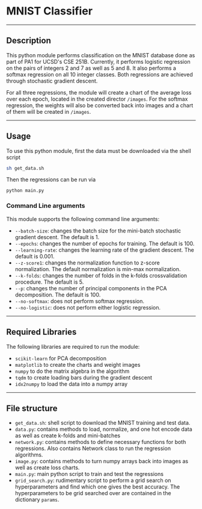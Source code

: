 # MNIST Classifier

---

## Description

This python module performs classification on the MNIST database done as part of PA1 for UCSD's CSE 251B.
Currently, it performs logistic regression on the pairs of integers 2 and 7 as well as 5 and 8.
It also performs a softmax regression on all 10 integer classes.
Both regressions are achieved through stochastic gradient descent.

For all three regressions, the module will create a chart of the average loss over each epoch,
located in the created director `/images`.
For the softmax regression, the weights will also be converted back into images and a chart of them will be created
in `/images`.

---

## Usage

To use this python module, first the data must be downloaded via the shell script
```bash
sh get_data.sh
```

Then the regressions can be run via
```commandline
python main.py
```

### Command Line arguments

This module supports the following command line arguments:

- `--batch-size`: changes the batch size for the mini-batch stochastic gradient descent.
The default is 1.
- `--epochs`: changes the number of epochs for training. The default is 100.
- `--learning-rate`: changes the learning rate of the gradient descent. The default is 0.001.
- `--z-score1`: changes the normalization function to z-score normalization. The default normalization is
min-max normalization.
- `--k-folds`: changes the number of folds in the k-folds crossvalidation procedure. The default is 5.
- `--p`: changes the number of principal components in the PCA decomposition. The default is 100.
- `--no-softmax`: does not perform softmax regression.
- `--no-logistic`: does not perform either logistic regression.

---

## Required Libraries

The following libraries are required to run the module:
- `scikit-learn` for PCA decomposition
- `matplotlib` to create the charts and weight images
- `numpy` to do the matrix algebra in the algorithm
- `tqdm` to create loading bars during the gradient descent
- `idx2numpy` to load the data into a numpy array

---

## File structure

- `get_data.sh`: shell script to download the MNIST training and test data.
- `data.py`: contains methods to load, normalize, and one hot encode data as well as create k-folds and mini-batches
- `network.py`: contains methods to define necessary functions for both regressions.
Also contains Network class to run the regression algorithms.
- `image.py`: contains methods to turn numpy arrays back into images as well as create loss charts.
- `main.py`: main python script to train and test the regressions
- `grid_search.py`: rudimentary script to perform a grid search on hyperparameters and find which one gives the best
accuracy. The hyperparameters to be grid searched over are contained in the dictionary `params`.